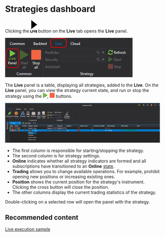 # Strategies dashboard

Clicking the ![Designer Panel strategies 00](../images/Designer_Panel_strategies_00.png) button on the **Live** tab opens the **Live** panel.

![Designer Panel strategies 01](../images/Designer_Panel_strategies_01.png)

The **Live** panel is a table, displaying all strategies, added to the **Live**. On the **Live** panel, you can view the strategy current state, and run or stop the strategy using the ![Designer Panel Circuits 02](../images/Designer_Panel_Circuits_02.png), ![Designer Panel Circuits 03](../images/Designer_Panel_Circuits_03.png) buttons.

![Designer Panel strategies 02](../images/Designer_Panel_strategies_02.png)

- The first column is responsible for starting/stopping the strategy.
- The second column is for strategy settings.
- **Online** indicates whether all strategy indicators are formed and all subscriptions have transitioned to an **Online** [state](API_ConnectorsSubscriptions.md).
- **Trading** allows you to change available operations. For example, prohibit opening new positions or increasing existing ones.
- **Position** shows the current position for the strategy's instrument. Clicking the cross button will close the position.
- The other columns display the current trading statistics of the strategy.

Double-clicking on a selected row will open the panel with the strategy.

## Recommended content

[Live execution sample](Designer_Example_of_Live_trading.md)
